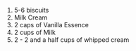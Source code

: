 1) 5-6 biscuits
2) Milk Cream
3) 2 caps of Vanilla Essence
4) 2 cups of Milk
5) 2 - 2 and a half cups of whipped cream